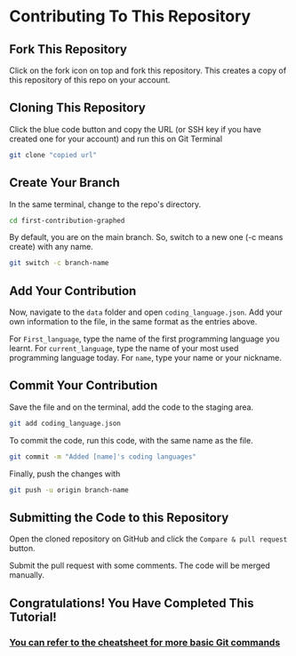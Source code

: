 # Contributing To This Repository

## Fork This Repository 
Click on the fork icon on top and fork this repository. This creates a copy of this repository of this repo on your account.


## Cloning This Repository
Click the blue code button and copy the URL (or SSH key if you have created one for your account) and run this on Git Terminal
```bash
git clone "copied url"
```

## Create Your Branch
In the same terminal, change to the repo's directory.
```bash
cd first-contribution-graphed
```

By default, you are on the main branch. So, switch to a new one (-c means create) with any name.
```bash
git switch -c branch-name
```

## Add Your Contribution
Now, navigate to the `data` folder and  open `coding_language.json`. Add your own information to the file, in the same format as the entries above.

For `First_language`, type the name of the first programming language you learnt.
For  `current_language`, type the name of your most used programming language today.
For  `name`, type your name or your nickname.

## Commit Your Contribution
Save the file and on the terminal, add the code to the staging area.
```bash
git add coding_language.json
```

To commit the code, run this code, with the same name as the file.
```bash
git commit -m "Added [name]'s coding languages"
```

Finally, push the changes with
```bash
git push -u origin branch-name
```

## Submitting the Code to this Repository

Open the cloned repository on GitHub and click the `Compare & pull request` button.

Submit the pull request with some comments. The code will be merged manually.

## Congratulations! You Have Completed This Tutorial!
### [You can refer to the cheatsheet for more basic Git commands](docs/Cheatsheet.pdf)
